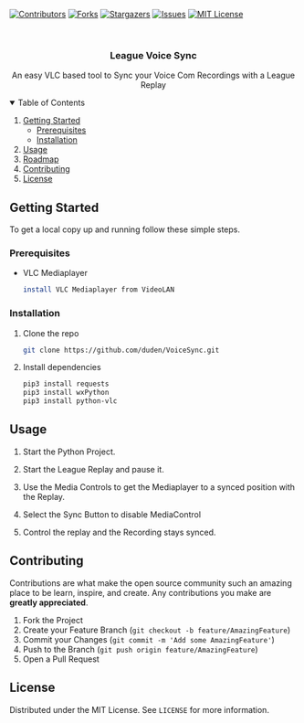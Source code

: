 <!--
*** Based on the Best ReadMe Template
-->



<!-- PROJECT SHIELDS -->
<!--
*** I'm using markdown "reference style" links for readability.
*** Reference links are enclosed in brackets [ ] instead of parentheses ( ).
*** See the bottom of this document for the declaration of the reference variables
*** for contributors-url, forks-url, etc. This is an optional, concise syntax you may use.
*** https://www.markdownguide.org/basic-syntax/#reference-style-links
-->
[![Contributors][contributors-shield]][contributors-url]
[![Forks][forks-shield]][forks-url]
[![Stargazers][stars-shield]][stars-url]
[![Issues][issues-shield]][issues-url]
[![MIT License][license-shield]][license-url]




<!-- PROJECT LOGO -->
<br />
<p align="center">
  <h3 align="center">League Voice Sync</h3>

  <p align="center">
    An easy VLC based tool to Sync your Voice Com Recordings with a League Replay
  </p>
</p>



<!-- TABLE OF CONTENTS -->
<details open="open">
  <summary>Table of Contents</summary>
  <ol>
    <li>
      <a href="#getting-started">Getting Started</a>
      <ul>
        <li><a href="#prerequisites">Prerequisites</a></li>
        <li><a href="#installation">Installation</a></li>
      </ul>
    </li>
    <li><a href="#usage">Usage</a></li>
    <li><a href="#roadmap">Roadmap</a></li>
    <li><a href="#contributing">Contributing</a></li>
    <li><a href="#license">License</a></li>
  </ol>
</details>




<!-- GETTING STARTED -->
## Getting Started

To get a local copy up and running follow these simple steps.

### Prerequisites

* VLC Mediaplayer
  ```sh
  install VLC Mediaplayer from VideoLAN
  ```

### Installation

1. Clone the repo
   ```sh
   git clone https://github.com/duden/VoiceSync.git
   ```
2. Install dependencies
   ```sh
   pip3 install requests
   pip3 install wxPython
   pip3 install python-vlc
   ```




<!-- USAGE EXAMPLES -->
## Usage

1. Start the Python Project.

2. Start the League Replay and pause it.

3. Use the Media Controls to get the Mediaplayer to a synced position with the Replay.

4. Select the Sync Button to disable MediaControl

5. Control the replay and the Recording stays synced. 







<!-- CONTRIBUTING -->
## Contributing

Contributions are what make the open source community such an amazing place to be learn, inspire, and create. Any contributions you make are **greatly appreciated**.

1. Fork the Project
2. Create your Feature Branch (`git checkout -b feature/AmazingFeature`)
3. Commit your Changes (`git commit -m 'Add some AmazingFeature'`)
4. Push to the Branch (`git push origin feature/AmazingFeature`)
5. Open a Pull Request



<!-- LICENSE -->
## License

Distributed under the MIT License. See `LICENSE` for more information.





<!-- MARKDOWN LINKS & IMAGES -->
<!-- https://www.markdownguide.org/basic-syntax/#reference-style-links -->
[contributors-shield]: https://img.shields.io/github/contributors/duden/VoiceSync.svg?style=for-the-badge
[contributors-url]: https://github.com/duden/VoiceSync/graphs/contributors
[forks-shield]: https://img.shields.io/github/forks/duden/VoiceSync.svg?style=for-the-badge
[forks-url]: https://github.com/duden/VoiceSync/network/members
[stars-shield]: https://img.shields.io/github/stars/duden/VoiceSync.svg?style=for-the-badge
[stars-url]: https://github.com/duden/VoiceSync/stargazers
[issues-shield]: https://img.shields.io/github/issues/duden/VoiceSync.svg?style=for-the-badge
[issues-url]: https://github.com/duden/VoiceSync/issues
[license-shield]: https://img.shields.io/github/license/duden/VoiceSync.svg?style=for-the-badge
[license-url]: https://github.com/duden/VoiceSync/blob/master/LICENSE.txt